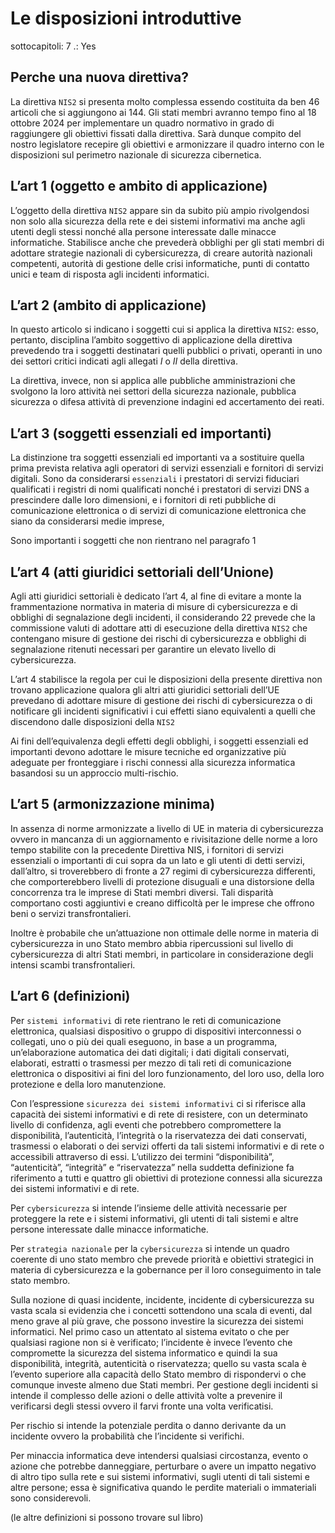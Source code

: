 # Le disposizioni introduttive

sottocapitoli: 7
.: Yes

## Perche una nuova direttiva?

La direttiva `NIS2` si presenta molto complessa essendo costituita da ben 46 articoli che si aggiungono ai 144. Gli stati membri avranno tempo fino al 18 ottobre 2024 per implementare un quadro normativo in grado di raggiungere gli obiettivi fissati dalla direttiva. Sarà dunque compito del nostro legislatore recepire gli obiettivi e armonizzare il quadro interno con le disposizioni sul perimetro nazionale di sicurezza cibernetica.

## L’art 1 (oggetto e ambito di applicazione)

L’oggetto della direttiva `NIS2` appare sin da subito più ampio rivolgendosi non solo alla sicurezza della rete e dei sistemi informativi ma anche agli utenti degli stessi nonché alla persone interessate dalle minacce informatiche. Stabilisce anche che prevederà obblighi per gli stati membri di adottare strategie nazionali di cybersicurezza, di creare autorità nazionali competenti, autorità di gestione delle crisi informatiche, punti di contatto unici e team di risposta agli incidenti informatici.

## L’art 2 (ambito di applicazione)

In questo articolo si indicano i soggetti cui si applica la direttiva `NIS2`: esso, pertanto, disciplina l’ambito soggettivo di applicazione della direttiva prevedendo tra i soggetti destinatari quelli pubblici o privati, operanti in uno dei settori critici indicati agli allegati $I$ o $II$ della direttiva.

La direttiva, invece, non si applica alle pubbliche amministrazioni che svolgono la loro attività nei settori della sicurezza nazionale, pubblica sicurezza o difesa attività di prevenzione indagini ed accertamento dei reati.

## L’art 3 (soggetti essenziali ed importanti)

La distinzione tra soggetti essenziali ed importanti va a sostituire quella prima prevista relativa agli operatori di servizi essenziali e fornitori di servizi digitali. Sono da considerarsi `essenziali` i prestatori di servizi fiduciari qualificati i registri di nomi qualificati nonché i prestatori di servizi DNS a prescindere dalle loro dimensioni, e i fornitori di reti pubbliche di comunicazione elettronica o di servizi di comunicazione elettronica che siano da considerarsi medie imprese,

Sono importanti i soggetti che non rientrano nel paragrafo 1

## L’art 4 (atti giuridici settoriali dell’Unione)

Agli atti giuridici settoriali è dedicato l’art 4, al fine di evitare a monte la frammentazione normativa in materia di misure di cybersicurezza e di obblighi di segnalazione degli incidenti, il considerando 22 prevede che la commissione valuti di adottare atti di esecuzione della direttiva `NIS2` che contengano misure di gestione dei rischi di cybersicurezza e obblighi di segnalazione ritenuti necessari per garantire un elevato livello di cybersicurezza.

L’art 4 stabilisce la regola per cui le disposizioni della presente direttiva non trovano applicazione qualora gli altri atti giuridici settoriali dell’UE prevedano di adottare misure di gestione dei rischi di cybersicurezza o di notificare gli incidenti significativi i cui effetti siano equivalenti a quelli che discendono dalle disposizioni della `NIS2`

Ai fini dell’equivalenza degli effetti degli obblighi, i soggetti essenziali ed importanti devono adottare le misure tecniche ed organizzative più adeguate per fronteggiare i rischi connessi alla sicurezza informatica basandosi su un approccio multi-rischio.

## L’art 5 (armonizzazione minima)

In assenza di norme armonizzate a livello di UE in materia di cybersicurezza ovvero in mancanza di un aggiornamento e rivisitazione delle norme a loro tempo stabilite con la precedente Direttiva NIS, i fornitori di servizi essenziali o importanti di cui sopra da un lato e gli utenti di detti servizi, dall’altro, si troverebbero di fronte a 27 regimi di cybersicurezza differenti, che comporterebbero livelli di protezione disuguali e una distorsione della concorrenza tra le imprese di Stati membri diversi. Tali disparità comportano costi aggiuntivi e creano difficoltà per le imprese che offrono beni o servizi transfrontalieri.

Inoltre è probabile che un’attuazione non ottimale delle norme in materia di cybersicurezza in uno Stato membro abbia ripercussioni sul livello di cybersicurezza di altri Stati membri, in particolare in considerazione degli intensi scambi transfrontalieri.

## L’art 6 (definizioni)

Per `sistemi informativi` di rete rientrano le reti di comunicazione elettronica, qualsiasi dispositivo o gruppo di dispositivi interconnessi o collegati, uno o più dei quali eseguono, in base a un programma, un’elaborazione automatica dei dati digitali; i dati digitali conservati, elaborati, estratti o trasmessi per mezzo di tali reti di comunicazione elettronica o dispositivi ai fini del loro funzionamento, del loro uso, della loro protezione e della loro manutenzione.

Con l’espressione `sicurezza dei sistemi informativi` ci si riferisce alla capacità dei sistemi informativi e di rete di resistere, con un determinato livello di confidenza, agli eventi che potrebbero compromettere la disponibilità, l’autenticità, l’integrità o la riservatezza dei dati conservati, trasmessi o elaborati o dei servizi offerti da tali sistemi informativi e di rete o accessibili attraverso di essi. L’utilizzo dei termini “disponibilità”, “autenticità”, “integrità” e “riservatezza” nella suddetta definizione fa riferimento a tutti e quattro gli obiettivi di protezione connessi alla sicurezza dei sistemi informativi e di rete.

Per `cybersicurezza` si intende l’insieme delle attività necessarie per proteggere la rete e i sistemi informativi, gli utenti di tali sistemi e altre persone interessate dalle minacce informatiche.

Per `strategia nazionale` per la `cybersicurezza` si intende un quadro coerente di uno stato membro che prevede priorità e obiettivi strategici in materia di cybersicurezza e la gobernance per il loro conseguimento in tale stato membro.

Sulla nozione di quasi incidente, incidente, incidente di cybersicurezza su vasta scala si evidenzia che i concetti sottendono una scala di eventi, dal meno grave al più grave, che possono investire la sicurezza dei sistemi informatici. Nel primo caso un attentato al sistema evitato o che per qualsiasi ragione non si è verificato; l’incidente è invece l’evento che compromette la sicurezza del sistema
informatico e quindi la sua disponibilità, integrità, autenticità o riservatezza; quello su vasta scala è l’evento superiore alla capacità dello Stato membro di rispondervi o che comunque investe almeno due Stati membri. Per gestione degli incidenti si intende il complesso delle azioni o delle attività
volte a prevenire il verificarsi degli stessi ovvero il farvi fronte una volta verificatisi.

Per rischio si intende la potenziale perdita o danno derivante da un incidente ovvero la probabilità che l’incidente si verifichi.

Per minaccia informatica deve intendersi qualsiasi circostanza, evento o azione che potrebbe danneggiare, perturbare o avere un impatto negativo di altro tipo sulla rete e sui sistemi informativi, sugli utenti di tali sistemi e altre persone; essa è significativa quando le perdite materiali o immateriali sono considerevoli.

(le altre definizioni si possono trovare sul libro)